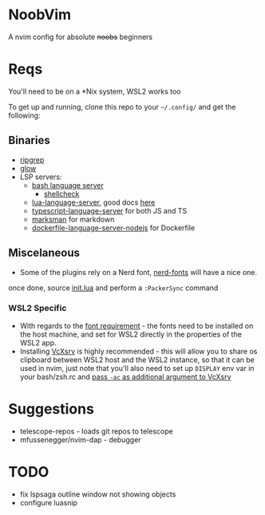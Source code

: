 # NoobVim

A nvim config for absolute ~~noobs~~ beginners

# Reqs
You'll need to be on a *Nix system, WSL2 works too

To get up and running, clone this repo to your `~/.config/` and get the following:

## Binaries
- [ripgrep](https://github.com/BurntSushi/ripgrep)
- [glow](https://github.com/charmbracelet/glow#installation)
- LSP servers:
  - [bash language server](https://github.com/bash-lsp/bash-language-server#installation)
     - [shellcheck](https://github.com/koalaman/shellcheck#installing)
  - [lua-language-server](https://github.com/sumneko/lua-language-server), good docs [here](https://www.chrisatmachine.com/blog/category/neovim/28-neovim-lua-development)
  - [typescript-language-server](https://github.com/typescript-language-server/typescript-language-server#installing) for both JS and TS
  - [marksman](https://github.com/artempyanykh/marksman#how-to-install) for markdown
  - [dockerfile-language-server-nodejs](https://github.com/rcjsuen/dockerfile-language-server-nodejs#installation-instructions) for Dockerfile

## Miscelaneous
- Some of the plugins rely on a Nerd font, [nerd-fonts](https://github.com/ryanoasis/nerd-fonts) will have a nice one. 

once done, source [init.lua](./init.lua) and perform a `:PackerSync` command 

### WSL2 Specific
- With regards to the [font requirement](#Miscelaneous) - the fonts need to be installed on the host machine, and set for WSL2 directly in the properties of the WSL2 app.
- Installing [VcXsrv](https://youtu.be/_MgrjgQqDcE?t=755) is highly recommended - this will allow you to share os clipboard between WSL2 host and the WSL2 instance, so that it can be used in nvim, just note that you'll also need to set up `DISPLAY` env var in your bash/zsh.rc and [pass `-ac` as additional argument to VcXsrv](https://github.com/microsoft/WSL/issues/4106#issuecomment-502345378)

# Suggestions
- telescope-repos - loads git repos to telescope
- mfussenegger/nvim-dap - debugger

# TODO
- fix lspsaga outline window not showing objects
- configure luasnip 

